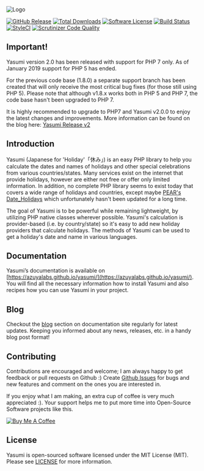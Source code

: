 ![Logo](https://github.com/azuyalabs/yasumi/blob/gh-pages/images/yasumi_logo_wb.png)

[![GitHub Release](https://img.shields.io/github/release/azuyalabs/yasumi.svg?style=flat-square)](https://github.com/azuyalabs/yasumi/releases)
[![Total Downloads](https://img.shields.io/packagist/dt/azuyalabs/yasumi.svg?style=flat-square)](https://packagist.org/packages/azuyalabs/yasumi)
[![Software License](https://img.shields.io/badge/license-MIT-brightgreen.svg?style=flat-square)](LICENSE)
[![Build Status](https://img.shields.io/travis/azuyalabs/yasumi.svg?style=flat-square)](https://travis-ci.org/azuyalabs/yasumi)
[![StyleCI](https://styleci.io/repos/32797151/shield?branch=master)](https://styleci.io/repos/32797151)
[![Scrutinizer Code Quality](https://scrutinizer-ci.com/g/azuyalabs/yasumi/badges/quality-score.png?b=master)](https://scrutinizer-ci.com/g/azuyalabs/yasumi/?branch=master)

Important!
-----------
Yasumi version 2.0 has been released with support for PHP 7 only. As of January 2019 support for PHP 5 has ended.

For the previous code base (1.8.0) a separate support branch has been created that will only receive the most critical bug fixes (for those still using PHP 5). Please note that although v1.8.x works both in PHP 5 and PHP 7, the code base hasn't been upgraded to PHP 7. 

It is highly recommended to upgrade to PHP7 and Yasumi v2.0.0 to enjoy the latest changes and improvements. More information can be found on the blog here: [Yasumi Release v2](https://azuyalabs.github.io/yasumi/blog/release_v2)

Introduction
------------
Yasumi (Japanese for 'Holiday'「休み」) is an easy PHP library to help you calculate the dates and names of holidays and other
special celebrations from various countries/states. Many services exist on the internet that provide holidays, however
are either not free or offer only limited information. In addition, no complete PHP library seems to exist today
that covers a wide range of holidays and countries, except maybe [PEAR's Date_Holidays](https://pear.php.net/package/Date_Holidays) which unfortunately hasn't been updated for a long time.

The goal of Yasumi is to be powerful while remaining lightweight, by utilizing PHP native classes wherever possible.
Yasumi's calculation is provider-based (i.e. by country/state) so it's easy to add new holiday providers that calculate
holidays. The methods of Yasumi can be used to get a holiday's date and name in various languages.

Documentation
-------------

Yasumi’s documentation is available on [https://azuyalabs.github.io/yasumi/](https://azuyalabs.github.io/yasumi/). You will find all the necessary information how to install Yasumi and also recipes how you can use Yasumi in your project.

Blog
----
Checkout the [blog](https://azuyalabs.github.io/yasumi/blog/) section on documentation site regularly for latest updates. Keeping you informed about any news, releases, etc. in a handy blog post format!

## Contributing

Contributions are encouraged and welcome; I am always happy to get feedback or pull requests on Github :) Create [Github Issues](https://github.com/azuyalabs/yasumi/issues) for bugs and new features and comment on the ones you are interested in.

If you enjoy what I am making, an extra cup of coffee is very much appreciated :). Your support helps me to put more time into Open-Source Software projects like this.

<a href="https://www.buymeacoffee.com/sachatelgenhof" target="_blank"><img src="https://www.buymeacoffee.com/assets/img/custom_images/orange_img.png" alt="Buy Me A Coffee" style="height: auto !important;width: auto !important;" ></a>

License
-------

Yasumi is open-sourced software licensed under the MIT License (MIT). Please see [LICENSE](LICENSE) for more information.
